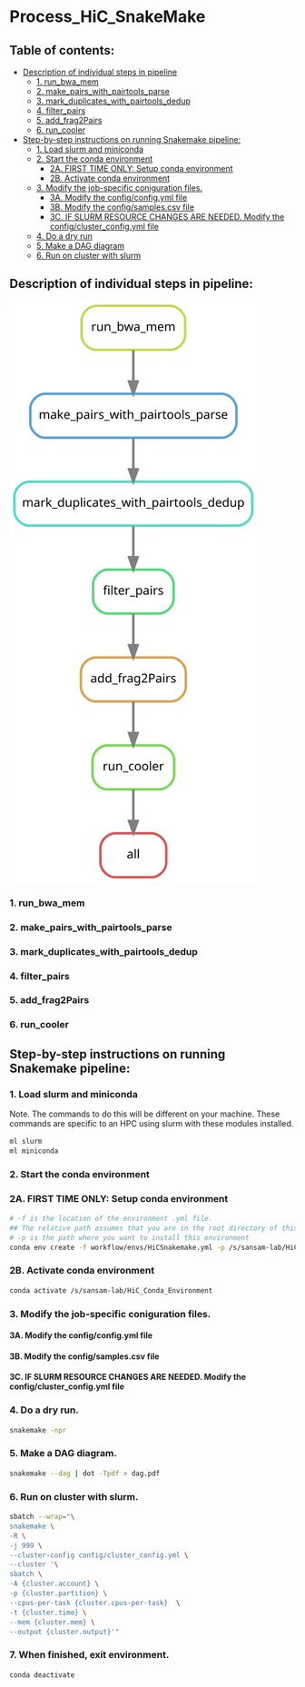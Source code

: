 # Process_HiC_SnakeMake
 
## Table of contents:
* [Description of individual steps in pipeline](https://github.com/SansamLab/Process_HiC_SnakeMake/edit/main/README.md#description-of-individual-steps-in-pipeline)
  * [1.  run_bwa_mem](https://github.com/SansamLab/Process_HiC_SnakeMake/blob/main/README.md#1--run_bwa_mem)
  * [2.  make_pairs_with_pairtools_parse](https://github.com/SansamLab/Process_HiC_SnakeMake/blob/main/README.md#2--make_pairs_with_pairtools_parse)
  * [3.  mark_duplicates_with_pairtools_dedup](https://github.com/SansamLab/Process_HiC_SnakeMake/blob/main/README.md#3--mark_duplicates_with_pairtools_dedup)
  * [4.  filter_pairs](https://github.com/SansamLab/Process_HiC_SnakeMake/blob/main/README.md#4--filter_pairs)
  * [5.  add_frag2Pairs](https://github.com/SansamLab/Process_HiC_SnakeMake/blob/main/README.md#5--add_frag2pairs)
  * [6.  run_cooler](https://github.com/SansamLab/Process_HiC_SnakeMake/blob/main/README.md#6--run_cooler)
* [Step-by-step instructions on running Snakemake pipeline:](https://github.com/SansamLab/Process_HiC_SnakeMake/blob/main/README.md#step-by-step-instructions-on-running-snakemake-pipeline)
  * [1.  Load slurm and miniconda](https://github.com/SansamLab/Process_HiC_SnakeMake/blob/main/README.md#1--load-slurm-and-miniconda)
  * [2.  Start the conda environment](https://github.com/SansamLab/Process_HiC_SnakeMake/blob/main/README.md#2--start-the-conda-environment)
    * [2A.  FIRST TIME ONLY:  Setup conda environment](https://github.com/SansamLab/Process_HiC_SnakeMake/blob/main/README.md#2a--first-time-only--setup-conda-environment)
    * [2B.  Activate conda environment](https://github.com/SansamLab/Process_HiC_SnakeMake/blob/main/README.md#2b--activate-conda-environment)
  * [3.  Modify the job-specific coniguration files.](https://github.com/SansamLab/Process_HiC_SnakeMake/blob/main/README.md#3--modify-the-job-specific-coniguration-files)
    * [3A.  Modify the config/config.yml file](https://github.com/SansamLab/Process_HiC_SnakeMake/blob/main/README.md#3a--modify-the-configconfigyml-file)
    * [3B.  Modify the config/samples.csv file](https://github.com/SansamLab/Process_HiC_SnakeMake/blob/main/README.md#3b--modify-the-configsamplescsv-file)
    * [3C.  IF SLURM RESOURCE CHANGES ARE NEEDED. Modify the config/cluster_config.yml file](https://github.com/SansamLab/Process_HiC_SnakeMake/blob/main/README.md#3c--if-slurm-resource-changes-are-needed-modify-the-configcluster_configyml-file)
  * [4.  Do a dry run](https://github.com/SansamLab/Process_HiC_SnakeMake/blob/main/README.md#4--do-a-dry-run)
  * [5.  Make a DAG diagram](https://github.com/SansamLab/Process_HiC_SnakeMake/blob/main/README.md#5--make-a-dag-diagram)
  * [6.  Run on cluster with slurm](https://github.com/SansamLab/Process_HiC_SnakeMake/blob/main/README.md#6--run-on-cluster-with-slurm)

## Description of individual steps in pipeline:
![DAG of Pipeline](dag.svg)

### 1.  run_bwa_mem
### 2.  make_pairs_with_pairtools_parse
### 3.  mark_duplicates_with_pairtools_dedup
### 4.  filter_pairs
### 5.  add_frag2Pairs
### 6.  run_cooler

## Step-by-step instructions on running Snakemake pipeline:

### 1.  Load slurm and miniconda
Note. The commands to do this will be different on your machine. These commands are specific to an HPC using slurm with these modules installed.

```bash
ml slurm
ml miniconda
```

### 2.  Start the conda environment
### 2A.  FIRST TIME ONLY:  Setup conda environment
```bash
# -f is the location of the environment .yml file. 
## The relative path assumes that you are in the root directory of this repository.
# -p is the path where you want to install this environment
conda env create -f workflow/envs/HiCSnakemake.yml -p /s/sansam-lab/HiC_Conda_Environment 
```

### 2B.  Activate conda environment
```bash
conda activate /s/sansam-lab/HiC_Conda_Environment
```

### 3.  Modify the job-specific coniguration files.
#### 3A.  Modify the config/config.yml file

#### 3B.  Modify the config/samples.csv file

#### 3C.  IF SLURM RESOURCE CHANGES ARE NEEDED. Modify the config/cluster_config.yml file


### 4.  Do a dry run.
```bash
snakemake -npr
```

### 5.  Make a DAG diagram.
```bash
snakemake --dag | dot -Tpdf > dag.pdf
```

### 6.  Run on cluster with slurm.
```bash
sbatch --wrap="\
snakemake \
-R \
-j 999 \
--cluster-config config/cluster_config.yml \
--cluster '\
sbatch \
-A {cluster.account} \
-p {cluster.partition} \
--cpus-per-task {cluster.cpus-per-task}  \
-t {cluster.time} \
--mem {cluster.mem} \
--output {cluster.output}'"
```

### 7.  When finished, exit environment.
```bash
conda deactivate
```
